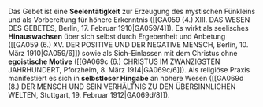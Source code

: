 
Das Gebet ist eine **Seelentätigkeit** zur Erzeugung des mystischen Fünkleins und als Vorbereitung für höhere Erkenntnis ([[GA059 (4.) XIII. DAS WESEN DES GEBETES, Berlin, 17. Februar 1910|GA059/4]]). Es wirkt als seelisches **Hinauswachsen** über sich selbst durch Ergebenheit und Anbetung ([[GA059 (6.) XV. DER POSITIVE UND DER NEGATIVE MENSCH, Berlin, 10. März 1910|GA059/6]]) sowie als Sich-Einlassen mit dem Christus ohne **egoistische Motive** ([[GA069c (6.) CHRISTUS IM ZWANZIGSTEN JAHRHUNDERT, Pforzheim, 8. März 1914|GA069c/6]]). Als religiöse Praxis manifestiert es sich in **selbstloser Hingabe** an höhere Wesen ([[GA069d (8.) DER MENSCH UND SEIN VERHÄLTNIS ZU DEN ÜBERSINNLICHEN WELTEN, Stuttgart, 19. Februar 1912|GA069d/8]]).
